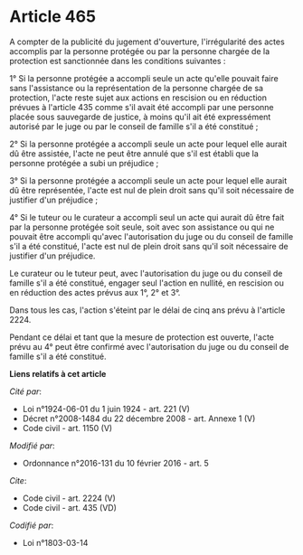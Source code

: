 # Article 465

A compter de la publicité du jugement d'ouverture, l'irrégularité des actes accomplis par la personne protégée ou par la
personne chargée de la protection est sanctionnée dans les conditions suivantes : 

1° Si la personne protégée a accompli seule un acte qu'elle pouvait faire sans l'assistance ou la représentation de la
personne chargée de sa protection, l'acte reste sujet aux actions en rescision ou en réduction prévues à l'article 435 comme
s'il avait été accompli par une personne placée sous sauvegarde de justice, à moins qu'il ait été expressément autorisé par
le juge ou par le conseil de famille s'il a été constitué ; 

2° Si la personne protégée a accompli seule un acte pour lequel elle aurait dû être assistée, l'acte ne peut être annulé que
s'il est établi que la personne protégée a subi un préjudice ; 

3° Si la personne protégée a accompli seule un acte pour lequel elle aurait dû être représentée, l'acte est nul de plein
droit sans qu'il soit nécessaire de justifier d'un préjudice ; 

4° Si le tuteur ou le curateur a accompli seul un acte qui aurait dû être fait par la personne protégée soit seule, soit avec
son assistance ou qui ne pouvait être accompli qu'avec l'autorisation du juge ou du conseil de famille s'il a été constitué,
l'acte est nul de plein droit sans qu'il soit nécessaire de justifier d'un préjudice. 

Le curateur ou le tuteur peut, avec l'autorisation du juge ou du conseil de famille s'il a été constitué, engager seul
l'action en nullité, en rescision ou en réduction des actes prévus aux 1°, 2° et 3°. 

Dans tous les cas, l'action s'éteint par le délai de cinq ans prévu à l'article 2224. 

Pendant ce délai et tant que la mesure de protection est ouverte, l'acte prévu au 4° peut être confirmé avec l'autorisation
du juge ou du conseil de famille s'il a été constitué.

**Liens relatifs à cet article**

_Cité par_:

  - Loi n°1924-06-01 du 1 juin 1924 - art. 221 (V)
  - Décret n°2008-1484 du 22 décembre 2008 - art. Annexe 1 (V)
  - Code civil - art. 1150 (V)

_Modifié par_:

  - Ordonnance n°2016-131 du 10 février 2016 - art. 5

_Cite_:

  - Code civil - art. 2224 (V)
  - Code civil - art. 435 (VD)

_Codifié par_:

  - Loi n°1803-03-14

